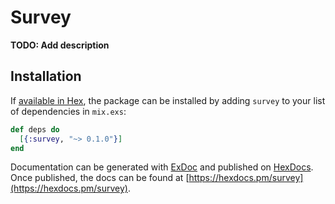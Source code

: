 # Survey

**TODO: Add description**

## Installation

If [available in Hex](https://hex.pm/docs/publish), the package can be installed
by adding `survey` to your list of dependencies in `mix.exs`:

```elixir
def deps do
  [{:survey, "~> 0.1.0"}]
end
```

Documentation can be generated with [ExDoc](https://github.com/elixir-lang/ex_doc)
and published on [HexDocs](https://hexdocs.pm). Once published, the docs can
be found at [https://hexdocs.pm/survey](https://hexdocs.pm/survey).

